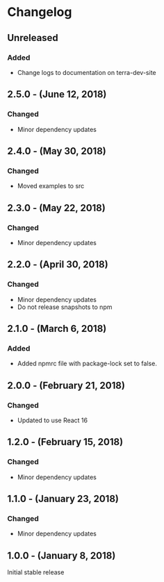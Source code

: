 Changelog
=========

Unreleased
----------
### Added
* Change logs to documentation on terra-dev-site

2.5.0 - (June 12, 2018)
------------------
### Changed
* Minor dependency updates

2.4.0 - (May 30, 2018)
------------------
### Changed
* Moved examples to src

2.3.0 - (May 22, 2018)
------------------
### Changed
* Minor dependency updates

2.2.0 - (April 30, 2018)
------------------
### Changed
* Minor dependency updates
* Do not release snapshots to npm

2.1.0 - (March 6, 2018)
------------------
### Added
* Added npmrc file with package-lock set to false.

2.0.0 - (February 21, 2018)
------------------
### Changed
* Updated to use React 16

1.2.0 - (February 15, 2018)
------------------
### Changed
* Minor dependency updates

1.1.0 - (January 23, 2018)
------------------
### Changed
* Minor dependency updates

1.0.0 - (January 8, 2018)
------------------
Initial stable release

